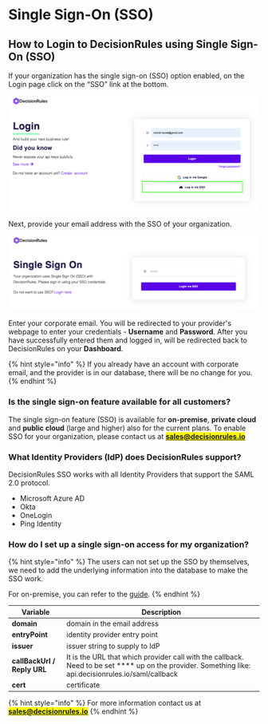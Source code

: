 # Single Sign-On (SSO)

## How to Login to DecisionRules using Single Sign-On (SSO) <a href="#how-do-i-sign-into-contentful-with-my-corporate-credentials" id="how-do-i-sign-into-contentful-with-my-corporate-credentials"></a>

If your organization has the single sign-on (SSO) option enabled, on the Login page click on the “SSO” link at the bottom.

![How to login to DecisionRules using Single Sign-On (SSO)](<../.gitbook/assets/image (193) (2).png>)

Next, provide your email address with the SSO of your organization.

![DecisionRules Single Sign-On (SSO) Login Form](<../.gitbook/assets/image (162) (1).png>)

Enter your corporate email. You will be redirected to your provider's webpage to enter your credentials - **Username** and **Password**. After you have successfully entered them and logged in, will be redirected back to DecisionRules on your **Dashboard**.

{% hint style="info" %}
If you already have an account with corporate email, and the provider is in our database, there will be no change for you.
{% endhint %}

### Is the single sign-on feature available for all customers? <a href="#is-the-single-sign-on-feature-available-for-all-customers" id="is-the-single-sign-on-feature-available-for-all-customers"></a>

The single sign-on feature (SSO) is available for **on-premise**, **private cloud** and **public cloud** (large and higher) also for the current plans. To enable SSO for your organization, please contact us at <mark style="color:red;">**sales@decisionrules.io**</mark>&#x20;

### What Identity Providers (IdP) does DecisionRules support?

DecisionRules SSO works with all Identity Providers that support the SAML 2.0 protocol.

* Microsoft Azure AD
* Okta
* OneLogin
* Ping Identity

### How do I set up a single sign-on access for my organization?

{% hint style="info" %}
The users can not set up the SSO by themselves, we need to add the underlying information into the database to make the SSO work.

For on-premise, you can refer to the [guide](../on-premise-docker/setting-up-sso.md).
{% endhint %}

| Variable                    | Description                                                                                                                                          |
| --------------------------- | ---------------------------------------------------------------------------------------------------------------------------------------------------- |
| **domain**                  | domain in the email address                                                                                                                          |
| **entryPoint**              | identity provider entry point                                                                                                                        |
| **issuer**                  | issuer string to supply to IdP                                                                                                                       |
| **callBackUrl / Reply URL** | It is the URL that which provider call with the callback. Need to be set **** up on the provider. Something like: api.decisionrules.io/saml/callback |
| **cert**                    | certificate                                                                                                                                          |

{% hint style="info" %}
For more information contact us at <mark style="color:green;">**sales@decisionrules.io**</mark>
{% endhint %}
